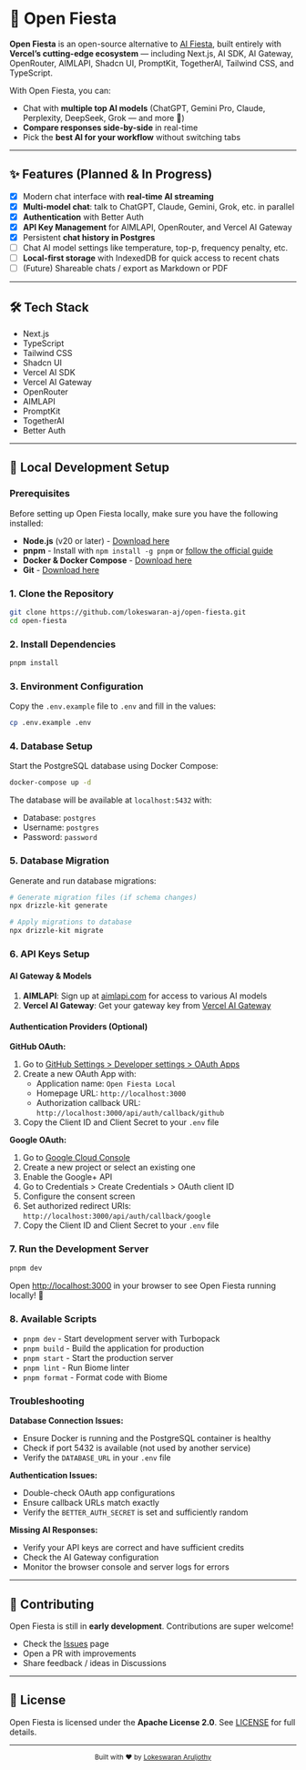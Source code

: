 # 🎉 Open Fiesta

**Open Fiesta** is an open-source alternative to [AI Fiesta](https://aifiesta.ai), built entirely with **Vercel’s cutting-edge ecosystem** — including Next.js, AI SDK, AI Gateway, OpenRouter, AIMLAPI, Shadcn UI, PromptKit, TogetherAI, Tailwind CSS, and TypeScript.

With Open Fiesta, you can:

- Chat with **multiple top AI models** (ChatGPT, Gemini Pro, Claude, Perplexity, DeepSeek, Grok — and more 🚀)
- **Compare responses side-by-side** in real-time
- Pick the **best AI for your workflow** without switching tabs

---

## ✨ Features (Planned & In Progress)

- [x] Modern chat interface with **real-time AI streaming**
- [x] **Multi-model chat**: talk to ChatGPT, Claude, Gemini, Grok, etc. in parallel
- [x] **Authentication** with Better Auth
- [x] **API Key Management** for AIMLAPI, OpenRouter, and Vercel AI Gateway
- [x] Persistent **chat history in Postgres**
- [ ] Chat AI model settings like temperature, top-p, frequency penalty, etc.
- [ ] **Local-first storage** with IndexedDB for quick access to recent chats
- [ ] (Future) Shareable chats / export as Markdown or PDF

---

## 🛠️ Tech Stack

- Next.js
- TypeScript
- Tailwind CSS
- Shadcn UI
- Vercel AI SDK
- Vercel AI Gateway
- OpenRouter
- AIMLAPI
- PromptKit
- TogetherAI
- Better Auth

---

## 🚀 Local Development Setup

### Prerequisites

Before setting up Open Fiesta locally, make sure you have the following installed:

- **Node.js** (v20 or later) - [Download here](https://nodejs.org/)
- **pnpm** - Install with `npm install -g pnpm` or [follow the official guide](https://pnpm.io/installation)
- **Docker & Docker Compose** - [Download here](https://www.docker.com/products/docker-desktop)
- **Git** - [Download here](https://git-scm.com/)

### 1. Clone the Repository

```bash
git clone https://github.com/lokeswaran-aj/open-fiesta.git
cd open-fiesta
```

### 2. Install Dependencies

```bash
pnpm install
```

### 3. Environment Configuration

Copy the `.env.example` file to `.env` and fill in the values:

```bash
cp .env.example .env
```

### 4. Database Setup

Start the PostgreSQL database using Docker Compose:

```bash
docker-compose up -d
```

The database will be available at `localhost:5432` with:
- Database: `postgres`
- Username: `postgres` 
- Password: `password`

### 5. Database Migration

Generate and run database migrations:

```bash
# Generate migration files (if schema changes)
npx drizzle-kit generate

# Apply migrations to database
npx drizzle-kit migrate
```

### 6. API Keys Setup

#### AI Gateway & Models

1. **AIMLAPI**: Sign up at [aimlapi.com](https://aimlapi.com/) for access to various AI models
2. **Vercel AI Gateway**: Get your gateway key from [Vercel AI Gateway](https://vercel.com/docs/ai-gateway)

#### Authentication Providers (Optional)

**GitHub OAuth:**
1. Go to [GitHub Settings > Developer settings > OAuth Apps](https://github.com/settings/applications/new)
2. Create a new OAuth App with:
   - Application name: `Open Fiesta Local`
   - Homepage URL: `http://localhost:3000`
   - Authorization callback URL: `http://localhost:3000/api/auth/callback/github`
3. Copy the Client ID and Client Secret to your `.env` file

**Google OAuth:**
1. Go to [Google Cloud Console](https://console.developers.google.com/)
2. Create a new project or select an existing one
3. Enable the Google+ API
4. Go to Credentials > Create Credentials > OAuth client ID
5. Configure the consent screen
6. Set authorized redirect URIs: `http://localhost:3000/api/auth/callback/google`
7. Copy the Client ID and Client Secret to your `.env` file

### 7. Run the Development Server

```bash
pnpm dev
```

Open [http://localhost:3000](http://localhost:3000) in your browser to see Open Fiesta running locally! 🎉

### 8. Available Scripts

- `pnpm dev` - Start development server with Turbopack
- `pnpm build` - Build the application for production
- `pnpm start` - Start the production server
- `pnpm lint` - Run Biome linter
- `pnpm format` - Format code with Biome

### Troubleshooting

**Database Connection Issues:**
- Ensure Docker is running and the PostgreSQL container is healthy
- Check if port 5432 is available (not used by another service)
- Verify the `DATABASE_URL` in your `.env` file

**Authentication Issues:**
- Double-check OAuth app configurations
- Ensure callback URLs match exactly
- Verify the `BETTER_AUTH_SECRET` is set and sufficiently random

**Missing AI Responses:**
- Verify your API keys are correct and have sufficient credits
- Check the AI Gateway configuration
- Monitor the browser console and server logs for errors

---

## 🤝 Contributing

Open Fiesta is still in **early development**. Contributions are super welcome!

- Check the [Issues](https://github.com/lokeswaran-aj/open-fiesta/issues) page
- Open a PR with improvements
- Share feedback / ideas in Discussions

---

## 📜 License

Open Fiesta is licensed under the **Apache License 2.0**.
See [LICENSE](LICENSE) for full details.

---

<div align="center">
  <sub>Built with ❤️ by <a href="https://lokeswaran.dev">Lokeswaran Aruljothy</a></sub>
</div>
